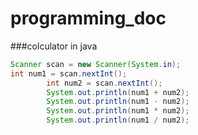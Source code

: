 # programming_doc
###colculator in java
```java
Scanner scan = new Scanner(System.in);
int num1 = scan.nextInt();
        int num2 = scan.nextInt();
        System.out.println(num1 + num2);
        System.out.println(num1 - num2);
        System.out.println(num1 * num2);
        System.out.println(num1 / num2);

```
